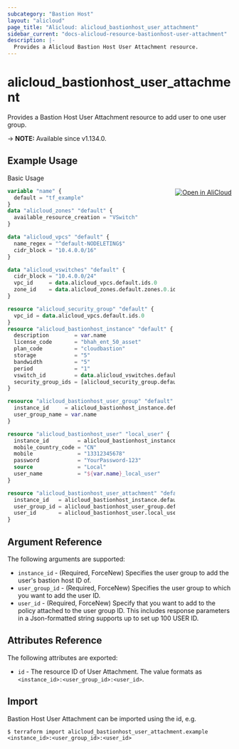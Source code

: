 ```yaml
---
subcategory: "Bastion Host"
layout: "alicloud"
page_title: "Alicloud: alicloud_bastionhost_user_attachment"
sidebar_current: "docs-alicloud-resource-bastionhost-user-attachment"
description: |-
  Provides a Alicloud Bastion Host User Attachment resource.
---
```


# alicloud_bastionhost_user_attachment

Provides a Bastion Host User Attachment resource to add user to one user group.

-> **NOTE:** Available since v1.134.0.

## Example Usage
<div class="oics-button" style="float: right;margin: 0 0 -40px 0;">
  <a href="https://api.aliyun.com/api-tools/terraform?resource=alicloud_bastionhost_user_attachment&exampleId=fa9ede33-e08c-03dd-3e8b-005c50047fc1fef4807f&activeTab=example&spm=docs.r.bastionhost_user_attachment.0.fa9ede33e0" target="_blank">
    <img alt="Open in AliCloud" src="https://img.alicdn.com/imgextra/i1/O1CN01hjjqXv1uYUlY56FyX_!!6000000006049-55-tps-254-36.svg" style="max-height: 44px; margin: 32px auto; max-width: 100%;">
  </a>
</div>

Basic Usage

```terraform
variable "name" {
  default = "tf_example"
}
data "alicloud_zones" "default" {
  available_resource_creation = "VSwitch"
}

data "alicloud_vpcs" "default" {
  name_regex = "^default-NODELETING$"
  cidr_block = "10.4.0.0/16"
}

data "alicloud_vswitches" "default" {
  cidr_block = "10.4.0.0/24"
  vpc_id     = data.alicloud_vpcs.default.ids.0
  zone_id    = data.alicloud_zones.default.zones.0.id
}

resource "alicloud_security_group" "default" {
  vpc_id = data.alicloud_vpcs.default.ids.0
}
resource "alicloud_bastionhost_instance" "default" {
  description        = var.name
  license_code       = "bhah_ent_50_asset"
  plan_code          = "cloudbastion"
  storage            = "5"
  bandwidth          = "5"
  period             = "1"
  vswitch_id         = data.alicloud_vswitches.default.ids[0]
  security_group_ids = [alicloud_security_group.default.id]
}

resource "alicloud_bastionhost_user_group" "default" {
  instance_id     = alicloud_bastionhost_instance.default.id
  user_group_name = var.name
}

resource "alicloud_bastionhost_user" "local_user" {
  instance_id         = alicloud_bastionhost_instance.default.id
  mobile_country_code = "CN"
  mobile              = "13312345678"
  password            = "YourPassword-123"
  source              = "Local"
  user_name           = "${var.name}_local_user"
}

resource "alicloud_bastionhost_user_attachment" "default" {
  instance_id   = alicloud_bastionhost_instance.default.id
  user_group_id = alicloud_bastionhost_user_group.default.user_group_id
  user_id       = alicloud_bastionhost_user.local_user.user_id
}
```

## Argument Reference

The following arguments are supported:

* `instance_id` - (Required, ForceNew) Specifies the user group to add the user's bastion host ID of.
* `user_group_id` - (Required, ForceNew) Specifies the user group to which you want to add the user ID.
* `user_id` - (Required, ForceNew) Specify that you want to add to the policy attached to the user group ID. This includes response parameters in a Json-formatted string supports up to set up 100 USER ID.

## Attributes Reference

The following attributes are exported:

* `id` - The resource ID of User Attachment. The value formats as `<instance_id>:<user_group_id>:<user_id>`.

## Import

Bastion Host User Attachment can be imported using the id, e.g.

```shell
$ terraform import alicloud_bastionhost_user_attachment.example <instance_id>:<user_group_id>:<user_id>
```
